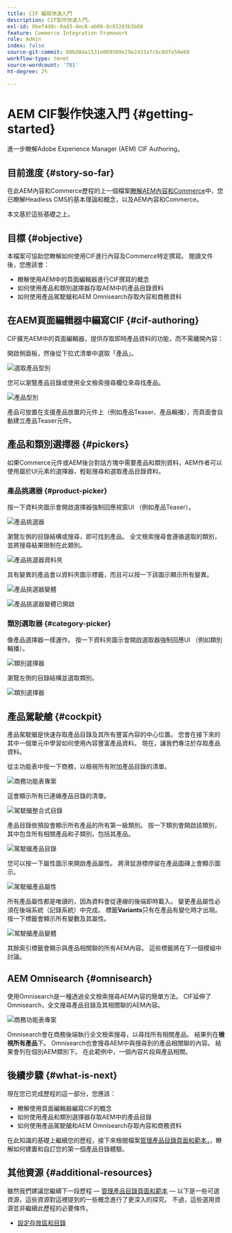 ```yaml
---
title: CIF 編寫快速入門
description: CIF製作快速入門。
exl-id: 0bef4d8c-0ad3-4ec8-ab08-8c83203b3b68
feature: Commerce Integration Framework
role: Admin
index: false
source-git-commit: 80bd8da1531e009509e29e2433a7cbc8dfe58e60
workflow-type: tm+mt
source-wordcount: '781'
ht-degree: 2%

---
```



# AEM CIF製作快速入門 {#getting-started}

進一步瞭解Adobe Experience Manager (AEM) CIF Authoring。

## 目前進度 {#story-so-far}

在此AEM內容和Commerce歷程的上一個檔案[瞭解AEM內容和Commerce &#x200B;](/help/commerce-cloud/cif-storefront/introduction.md)中，您已瞭解Headless CMS的基本理論和概念，以及AEM內容和Commerce。

本文基於這些基礎之上。

## 目標 {#objective}

本檔案可協助您瞭解如何使用CIF進行內容及Commerce特定撰寫。 閱讀文件後，您應該會：

* 瞭解使用AEM中的頁面編輯器進行CIF撰寫的概念
* 如何使用產品和類別選擇器存取AEM中的產品目錄資料
* 如何使用產品駕駛艙和AEM Omnisearch存取內容和商務資料

## 在AEM頁面編輯器中編寫CIF {#cif-authoring}

CIF擴充AEM中的頁面編輯器，提供存取即時產品資料的功能，而不需離開內容：

開啟側面板，然後從下拉式清單中選取「產品」。

![選取產品型別](assets/asset-finder-overview.png)

您可以瀏覽產品目錄或使用全文檢索搜尋欄位來尋找產品。

![產品型別](assets/asset-finder-search.png)

產品可放置在支援產品放置的元件上（例如產品Teaser、產品輪播），而頁面會自動建立產品Teaser元件。

## 產品和類別選擇器 {#pickers}

如果Commerce元件或AEM後台對話方塊中需要產品和類別資料，AEM作者可以使用屬於UI元素的選擇器，輕鬆搜尋和選取產品目錄資料。

### 產品挑選器 {#product-picker}

按一下資料夾圖示會開啟選擇器強制回應視窗UI （例如產品Teaser）。

![產品挑選器](assets/product-picker-open.png)

瀏覽左側的目錄結構或搜尋，即可找到產品。 全文檢索搜尋會遵循選取的類別，並將搜尋結果限制在此類別。

![產品挑選器資料夾](assets/product-picker-folders.png)

具有變異的產品會以資料夾圖示標籤，而且可以按一下該圖示顯示所有變異。

![產品挑選器變體](assets/product-picker-variants.png)

![產品挑選器變體已開啟](assets/product-picker-variants-open.png)

### 類別選取器 {#category-picker}

像產品選擇器一樣運作。 按一下資料夾圖示會開啟選取器強制回應UI （例如類別輪播）。

![類別選擇器](assets/category-picker-open.png)

瀏覽左側的目錄結構並選取類別。

![類別選擇器](assets/category-picker-folders.png)

## 產品駕駛艙 {#cockpit}

產品駕駛艙是快速存取產品目錄及其所有豐富內容的中心位置。 您會在接下來的其中一個單元中學習如何使用內容豐富產品資料。 現在，讓我們專注於存取產品資料。

從主功能表中按一下商務，以檢視所有附加產品目錄的清單。

![商務功能表專案](assets/commerce-menu-item.png)

這會顯示所有已連線產品目錄的清單。

![駕駛艙整合式目錄](assets/cockpit-Integrated-catalogs.png)

產品目錄依預設會顯示所有產品的所有第一級類別。 按一下類別會開啟該類別，其中包含所有相關產品和子類別，包括其產品。

![駕駛艙產品目錄](assets/cockpit-product-catalog.png)

您可以按一下屬性圖示來開啟產品屬性。 將滑鼠游標停留在產品圖磚上會顯示圖示。

![駕駛艙產品屬性](assets/cockpit-properties.png)

所有產品屬性都是唯讀的，因為資料會從連線的後端即時載入。 變更產品屬性必須在後端系統（記錄系統）中完成。 標籤&#x200B;**Variants**&#x200B;只有在產品有變化時才出現。 按一下標籤會顯示所有變數及其屬性。

![駕駛艙產品變體](assets/cockpit-properties-variants.png)

其餘索引標籤會顯示與產品相關聯的所有AEM內容。 這些標籤將在下一個模組中討論。

## AEM Omnisearch {#omnisearch}

使用Omnisearch是一種透過全文檢索搜尋AEM內容的簡單方法。 CIF延伸了Omnisearch，全文搜尋產品目錄及其相關聯的AEM內容。

![商務功能表專案](assets/omnisearch.png)

Omnisearch會在商務後端執行全文檢索搜尋，以尋找所有相關產品。 結果列在&#x200B;**檢視所有產品**&#x200B;下。 Omnisearch也會搜尋AEM中與搜尋到的產品相關聯的內容。 結果會列在個別AEM類別下。 在此範例中，一個內容片段與產品相關。

## 後續步驟 {#what-is-next}

現在您已完成歷程的這一部分，您應該：

* 瞭解使用頁面編輯器編寫CIF的概念
* 如何使用產品和類別選擇器存取AEM中的產品目錄
* 如何使用產品駕駛艙和AEM Omnisearch存取內容和商務資料

在此知識的基礎上繼續您的歷程，接下來檢閱檔案[管理產品目錄頁面和範本，](/help/commerce-cloud/cif-storefront/commerce-journeys/aem-commerce-content-author/catalog-templates.md)，瞭解如何建置和自訂您的第一個產品目錄體驗。

## 其他資源 {#additional-resources}

雖然我們建議您繼續下一段歷程 — [管理產品目錄頁面和範本](/help/commerce-cloud/cif-storefront/commerce-journeys/aem-commerce-content-author/catalog-templates.md) — 以下是一些可選資源，這些資源對這裡提到的一些概念進行了更深入的探究。 不過，這些選用資源並非繼續此歷程的必要條件。

* [設定存放區和目錄](/help/commerce-cloud/cif-storefront/getting-started.md#catalog)
